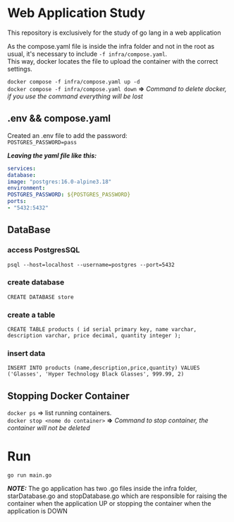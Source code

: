 # Web Application Study

This repository is exclusively for the study of go lang in a web application

As the compose.yaml file is inside the infra folder and not in the root as usual, it's necessary to include `-f infra/compose.yaml`.  
This way, docker locates the file to upload the container with the correct settings.

`docker compose -f infra/compose.yaml up -d`  
`docker compose -f infra/compose.yaml down` **=>** *Command to delete docker, if you use the command everything will be lost*

## .env && compose.yaml
Created an .env file to add the password:  
`POSTGRES_PASSWORD=pass`


***Leaving the yaml file like this:***   

```yaml
services:
database:
image: "postgres:16.0-alpine3.18"
environment:
POSTGRES_PASSWORD: ${POSTGRES_PASSWORD}
ports:
- "5432:5432"
```

## DataBase
### access PostgresSQL
`psql --host=localhost --username=postgres --port=5432`

### create database
`CREATE DATABASE store`

### create a table
`CREATE TABLE products (
    id serial primary key,
    name varchar,
    description varchar,
    price decimal,
    quantity integer
);`
### insert data
`INSERT INTO products (name,description,price,quantity) VALUES ('Glasses', 'Hyper Technology Black Glasses', 999.99, 2)`

## Stopping Docker Container
`docker ps` => list running containers.  
`docker stop <nome do container>` **=>** *Command to stop container, the container will not be deleted*


# Run
`go run main.go`

***NOTE:*** The go application has two .go files inside the infra folder, starDatabase.go and stopDatabase.go which are responsible for raising the container when the application UP or stopping the container when the application is DOWN


